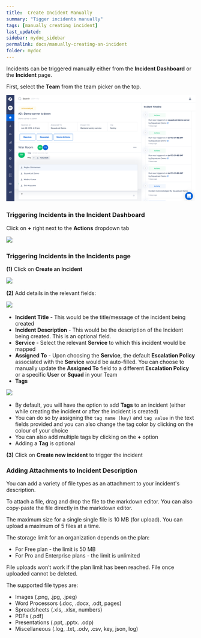 ```yaml
---
title:  Create Incident Manually
summary: "Tigger incidents manually"
tags: [manually creating incident]
last_updated:
sidebar: mydoc_sidebar
permalink: docs/manually-creating-an-incident
folder: mydoc
---
```


Incidents can be triggered manually either from the **Incident Dashboard** or the **Incident** page.

First, select the **Team** from the team picker on the top.

![](images/incident_1.png)

### Triggering Incidents in the **Incident Dashboard**

Click on **+** right next to the **Actions** dropdown tab 

![](images/manual1.png)

### Triggering Incidents in the **Incidents** page

**(1)** Click on **Create an Incident**

![](images/manual2.png)

**(2)** Add details in the relevant fields:

![](images/manual3.png)

- **Incident Title** - This would be the title/message of the incident being created
- **Incident Description** - This would be the description of the Incident being created. This is an optional field.
- **Service** - Select the relevant **Service** to which this incident would be mapped
- **Assigned To** - Upon choosing the **Service**, the default **Escalation Policy** associated with the **Service** would be auto-filled. You can choose to manually update the **Assigned To** field to a different **Escalation Policy** or a specific **User** or **Squad** in your Team
- **Tags** 

![](images/manual4.png)

- By default, you will have the option to add **Tags** to an incident (either while creating the incident or after the incident is created)
- You can do so by assigning the `tag name (key)` and `tag value` in the text fields provided and you can also change the tag color by clicking on the colour of your choice
- You can also add multiple tags by clicking on the **+** option
- Adding a **Tag** is optional

**(3)** Click on **Create new incident** to trigger the incident

### Adding Attachments to Incident Description

You can add a variety of file types as an attachment to your incident's description.

To attach a file, drag and drop the file to the markdown editor. You can also copy-paste the file directly in the markdown editor.

The maximum size for a single single file is 10 MB (for upload). You can upload a maximum of 5 files at a time.

The storage limit for an organization depends on the plan:

- For Free plan - the limit is 50 MB
- For Pro and Enterprise plans - the limit is unlimited

File uploads won’t work if the plan limit has been reached. File once uploaded cannot be deleted.

The supported file types are:

- Images (.png, .jpg, .jpeg)
- Word Processors (.doc, .docx, .odt, pages)
- Spreadsheets (.xls, .xlsx, numbers)
- PDFs (.pdf)
- Presentations (.ppt, .pptx. .odp)
- Miscellaneous (.log, .txt, .odv, .csv, key, json, log)

